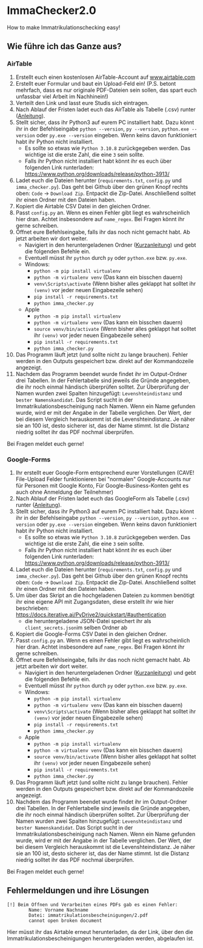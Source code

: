 # ImmaChecker2.0

How to make Immatrikulationschecking easy!

## Wie führe ich das Ganze aus?

### AirTable
1. Erstellt euch einen kostenlosen AirTable-Account auf www.airtable.com
1. Erstellt euer Formular und baut ein Upload-Feld ein! (P.S. betont mehrfach, dass es nur originale PDF-Dateien sein sollen, das spart euch unfassbar viel Arbeit im Nachhinein!)
1. Verteilt den Link und lasst eure Studis sich eintragen.
1. Nach Ablauf der Fristen ladet euch das AirTable als Tabelle (.csv) runter ([Anleitung](https://support.airtable.com/docs/download-a-view-to-csv)).
1. Stellt sicher, dass ihr Python3 auf eurem PC installiert habt. Dazu könnt ihr in der Befehlseingabe `python --version`, `py --version`, `python.exe --version` oder `py.exe --version` eingeben. Wenn keins davon funktioniert habt ihr Python nicht installiert.
    - Es sollte so etwas wie `Python 3.10.8` zurückgegeben werden. Das wichtige ist die erste Zahl, die eine `3` sein sollte.
    - Falls ihr Python nicht installiert habt könnt ihr es euch über folgenden Link runterladen: https://www.python.org/downloads/release/python-3913/
1. Ladet euch die Dateien herunter (`requirements.txt`, `config.py` und `imma_checker.py`). Das geht bei Github über den grünen Knopf rechts oben: `Code` -> `Download Zip`. Entpackt die Zip-Datei. Anschließend solltet ihr einen Ordner mit den Dateien haben.
1. Kopiert die Airtable CSV Datei in den gleichen Ordner.
1. Passt `config.py` an. Wenn es einen Fehler gibt liegt es wahrscheinlich hier dran. Achtet insbesondere auf `name_regex`. Bei Fragen könnt ihr gerne schreiben.
1. Öffnet eure Befehlseingabe, falls ihr das noch nicht gemacht habt. Ab jetzt arbeiten wir dort weiter.
    - Navigiert in den heruntergeladenen Ordner ([Kurzanleitung](https://praxistipps.chip.de/windows-in-der-konsole-navigieren-so-gehts_38848)) und gebt die folgenden Befehle ein.
    - Eventuell müsst ihr `python` durch `py` oder `python.exe` bzw. `py.exe`.
    - Windows:
        - `python -m pip install virtualenv`
        - `python -m virtualenv venv` (Das kann ein bisschen dauern)
        - `venv\Scripts\activate` (Wenn bisher alles geklappt hat solltet ihr `(venv)` vor jeder neuen Eingabezeile sehen)
        - `pip install -r requirements.txt`
        - `python imma_checker.py`
    - Apple
        - `python -m pip install virtualenv`
        - `python -m virtualenv venv`  (Das kann ein bisschen dauern)
        - `source venv/bin/activate` (Wenn bisher alles geklappt hat solltet ihr `(venv)` vor jeder neuen Eingabezeile sehen)
        - `pip install -r requirements.txt`
        - `python imma_checker.py`
1. Das Programm läuft jetzt (und sollte nicht zu lange brauchen). Fehler werden in den Outputs gespeichert bzw. direkt auf der Kommandozeile angezeigt.
1. Nachdem das Programm beendet wurde findet ihr im Output-Ordner drei Tabellen. In der Fehlertabelle sind jeweils die Gründe angegeben, die ihr noch einmal händisch überprüfen solltet. Zur Überprüfung der Namen wurden zwei Spalten hinzugefügt: `Levenshteindistanz` und `bester Namenskandidat`. Das Script sucht in der Immatrikulationsbescheinigung nach Namen. Wenn ein Name gefunden wurde, wird er mit der Angabe in der Tabelle verglichen. Der Wert, der bei diesem Vergleich herauskommt ist die Levenshteindistanz.  Je näher sie an 100 ist, desto sicherer ist, das der Name stimmt. Ist die Distanz niedrig solltet ihr das PDF nochmal überprüfen.

Bei Fragen meldet euch gerne!

### Google-Forms
1. Ihr erstellt euer Google-Form entsprechend eurer Vorstellungen (CAVE! File-Upload Felder funktionieren bei "normalen" Google-Accounts nur für Personen mit Google Konto, Für Google-Business-Konten geht es auch ohne Anmeldung der Teilnehmer) 
1. Nach Ablauf der Fristen ladet euch das GoogleForm als Tabelle (.csv) runter ([Anleitung](https://www.spreadsheetclass.com/google-sheets-export-csv/)).
1. Stellt sicher, dass ihr Python3 auf eurem PC installiert habt. Dazu könnt ihr in der Befehlseingabe `python --version`, `py --version`, `python.exe --version` oder `py.exe --version` eingeben. Wenn keins davon funktioniert habt ihr Python nicht installiert.
    - Es sollte so etwas wie `Python 3.10.8` zurückgegeben werden. Das wichtige ist die erste Zahl, die eine `3` sein sollte.
    - Falls ihr Python nicht installiert habt könnt ihr es euch über folgenden Link runterladen: https://www.python.org/downloads/release/python-3913/
1. Ladet euch die Dateien herunter (`requirements.txt`, `config.py` und `imma_checker.py`). Das geht bei Github über den grünen Knopf rechts oben: `Code` -> `Download Zip`. Entpackt die Zip-Datei. Anschließend solltet ihr einen Ordner mit den Dateien haben.
1. Um über das Skript an die hochgeladenen Dateien zu kommen benötigt ihr eine eigene API mit Zugangsdaten, diese erstellt ihr wie hier beschrieben: https://docs.iterative.ai/PyDrive2/quickstart/#authentication
    - die heruntergeladene JSON-Datei speichert ihr als `client_secrets.json`im selben Ordner ab
1. Kopiert die Google-Forms CSV Datei in den gleichen Ordner.
1. Passt `config.py` an. Wenn es einen Fehler gibt liegt es wahrscheinlich hier dran. Achtet insbesondere auf `name_regex`. Bei Fragen könnt ihr gerne schreiben.
1. Öffnet eure Befehlseingabe, falls ihr das noch nicht gemacht habt. Ab jetzt arbeiten wir dort weiter.
    - Navigiert in den heruntergeladenen Ordner ([Kurzanleitung](https://praxistipps.chip.de/windows-in-der-konsole-navigieren-so-gehts_38848)) und gebt die folgenden Befehle ein.
    - Eventuell müsst ihr `python` durch `py` oder `python.exe` bzw. `py.exe`.
    - Windows:
        - `python -m pip install virtualenv`
        - `python -m virtualenv venv` (Das kann ein bisschen dauern)
        - `venv\Scripts\activate` (Wenn bisher alles geklappt hat solltet ihr `(venv)` vor jeder neuen Eingabezeile sehen)
        - `pip install -r requirements.txt`
        - `python imma_checker.py`
    - Apple
        - `python -m pip install virtualenv`
        - `python -m virtualenv venv`  (Das kann ein bisschen dauern)
        - `source venv/bin/activate` (Wenn bisher alles geklappt hat solltet ihr `(venv)` vor jeder neuen Eingabezeile sehen)
        - `pip install -r requirements.txt`
        - `python imma_checker.py`
1. Das Programm läuft jetzt (und sollte nicht zu lange brauchen). Fehler werden in den Outputs gespeichert bzw. direkt auf der Kommandozeile angezeigt.
1. Nachdem das Programm beendet wurde findet ihr im Output-Ordner drei Tabellen. In der Fehlertabelle sind jeweils die Gründe angegeben, die ihr noch einmal händisch überprüfen solltet. Zur Überprüfung der Namen wurden zwei Spalten hinzugefügt: `Levenshteindistanz` und `bester Namenskandidat`. Das Script sucht in der Immatrikulationsbescheinigung nach Namen. Wenn ein Name gefunden wurde, wird er mit der Angabe in der Tabelle verglichen. Der Wert, der bei diesem Vergleich herauskommt ist die Levenshteindistanz.  Je näher sie an 100 ist, desto sicherer ist, das der Name stimmt. Ist die Distanz niedrig solltet ihr das PDF nochmal überprüfen.

Bei Fragen meldet euch gerne!

## Fehlermeldungen und ihre Lösungen
```
[!] Beim Öffnen und Verarbeiten eines PDFs gab es einen Fehler:
        Name: Vorname Nachname
        Datei: immatrikulationsbescheinigungen/2.pdf
        cannot open broken document
```
Hier müsst ihr das Airtable erneut herunterladen, da der Link, über den die Immatrikulationsbescheinigungen heruntergeladen werden, abgelaufen ist.
